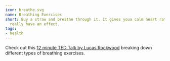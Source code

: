 ```yaml
---
icon: breathe.svg
name: Breathing Exercises
short: Buy a straw and breathe through it. It gives youa calm heart rate. These exercises
  really have an effect.
tags:
- health
---
```


Check out this [12 minute TED Talk by Lucas Rockwood](https://www.youtube.com/watch?v=_QTJOAI0UoU&feature=youtu.be) breaking down different types of breathing exercises.
